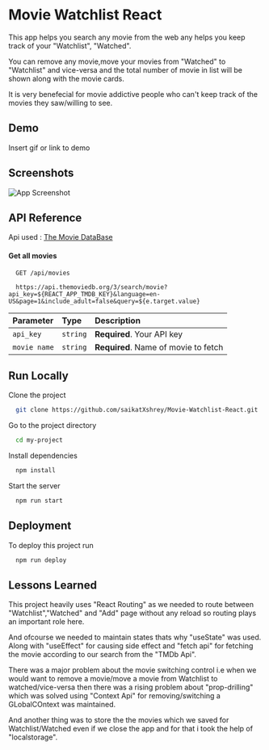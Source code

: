 
# Movie Watchlist React

This app helps you search any movie from the web any helps you keep track of your "Watchlist", "Watched".

You can remove any movie,move your movies from "Watched" to "Watchlist" and vice-versa and the total number of movie in list will be shown along with the movie cards.

It is very benefecial for movie addictive people who can't keep track of the movies they saw/willing to see.

## Demo

Insert gif or link to demo

  
## Screenshots

![App Screenshot](https://via.placeholder.com/468x300?text=App+Screenshot+Here)


## API Reference

Api used : [The Movie DataBase](https://www.themoviedb.org/)

#### Get all movies

```http
  GET /api/movies
  
  https://api.themoviedb.org/3/search/movie?api_key=${REACT_APP_TMDB_KEY}&language=en-US&page=1&include_adult=false&query=${e.target.value}
```

| Parameter | Type     | Description                |
| :-------- | :------- | :------------------------- |
| `api_key` | `string` | **Required**. Your API key |
| `movie name`      | `string` | **Required**. Name of movie to fetch |
  
## Run Locally

Clone the project

```bash
  git clone https://github.com/saikatXshrey/Movie-Watchlist-React.git
```

Go to the project directory

```bash
  cd my-project
```

Install dependencies

```bash
  npm install
```

Start the server

```bash
  npm run start
```

  
## Deployment

To deploy this project run

```bash
  npm run deploy
```

  
## Lessons Learned

This project heavily uses "React Routing" as we needed to route between "Watchlist","Watched" and "Add" page without any reload so routing plays an important role here.

And ofcourse we needed to maintain states thats why "useState" was used. Along with "useEffect" for causing side effect and "fetch api" for fetching the movie according to our search from the "TMDb Api".

There was a major problem about the movie switching control i.e when we would want to remove a movie/move a movie from Watchlist to watched/vice-versa then there was a rising problem about "prop-drilling" which was solved using "Context Api" for removing/switching a GLobalCOntext was maintained.

And another thing was to store the the movies which we saved for Watchlist/Watched even if we close the app and for that i took the help of "localstorage".
  
